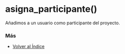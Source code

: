 # asigna_participante()

Añadimos a un usuario como participante del proyecto.

### Más

  * [Volver al Índice](./index.md)
